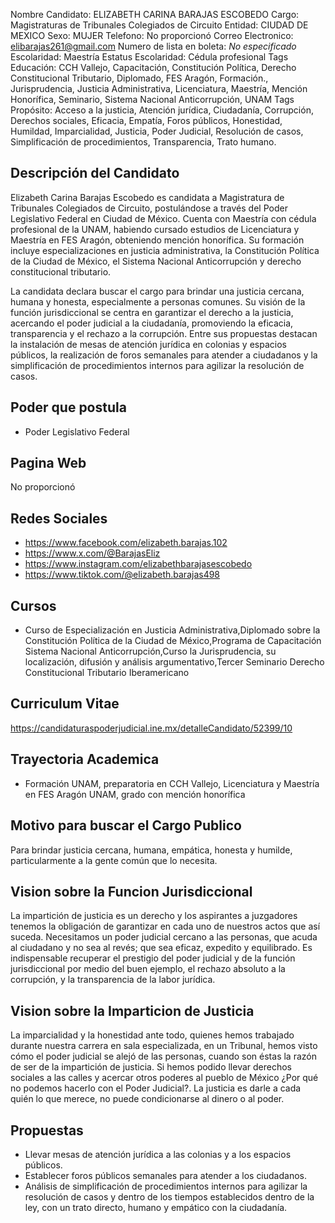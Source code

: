 Nombre Candidato: ELIZABETH CARINA BARAJAS ESCOBEDO
Cargo: Magistraturas de Tribunales Colegiados de Circuito
Entidad: CIUDAD DE MEXICO
Sexo: MUJER
Telefono: No proporcionó
Correo Electronico: elibarajas261@gmail.com
Numero de lista en boleta: *No especificado*
Escolaridad: Maestría
Estatus Escolaridad: Cédula profesional
Tags Educación: CCH Vallejo, Capacitación, Constitución Política, Derecho Constitucional Tributario, Diplomado, FES Aragón, Formación., Jurisprudencia, Justicia Administrativa, Licenciatura, Maestría, Mención Honorífica, Seminario, Sistema Nacional Anticorrupción, UNAM
Tags Propósito: Acceso a la justicia, Atención jurídica, Ciudadanía, Corrupción, Derechos sociales, Eficacia, Empatía, Foros públicos, Honestidad, Humildad, Imparcialidad, Justicia, Poder Judicial, Resolución de casos, Simplificación de procedimientos, Transparencia, Trato humano.


## Descripción del Candidato 

Elizabeth Carina Barajas Escobedo es candidata a Magistratura de Tribunales Colegiados de Circuito, postulándose a través del Poder Legislativo Federal en Ciudad de México. Cuenta con Maestría con cédula profesional de la UNAM, habiendo cursado estudios de Licenciatura y Maestría en FES Aragón, obteniendo mención honorífica. Su formación incluye especializaciones en justicia administrativa, la Constitución Política de la Ciudad de México, el Sistema Nacional Anticorrupción y derecho constitucional tributario.

La candidata declara buscar el cargo para brindar una justicia cercana, humana y honesta, especialmente a personas comunes. Su visión de la función jurisdiccional se centra en garantizar el derecho a la justicia, acercando el poder judicial a la ciudadanía, promoviendo la eficacia, transparencia y el rechazo a la corrupción. Entre sus propuestas destacan la instalación de mesas de atención jurídica en colonias y espacios públicos, la realización de foros semanales para atender a ciudadanos y la simplificación de procedimientos internos para agilizar la resolución de casos.


## Poder que postula

- Poder Legislativo Federal


## Pagina Web

No proporcionó


## Redes Sociales

- https://www.facebook.com/elizabeth.barajas.102
- https://www.x.com/@BarajasEliz
- https://www.instagram.com/elizabethbarajasescobedo
- https://www.tiktok.com/@elizabeth.barajas498


## Cursos

- Curso de Especialización en Justicia Administrativa,Diplomado sobre la Constitución Política de la Ciudad de México,Programa de Capacitación Sistema Nacional Anticorrupción,Curso la Jurisprudencia, su localización, difusión y análisis argumentativo,Tercer Seminario Derecho Constitucional Tributario Iberamericano


## Curriculum Vitae

https://candidaturaspoderjudicial.ine.mx/detalleCandidato/52399/10


## Trayectoria Academica

- Formación UNAM, preparatoria en CCH Vallejo, Licenciatura y Maestría en FES Aragón UNAM, grado con mención honorífica


## Motivo para buscar el Cargo Publico

Para brindar justicia cercana, humana, empática, honesta y humilde, particularmente a la gente común que lo necesita.


## Vision sobre la Funcion Jurisdiccional

La impartición de justicia es un derecho y los aspirantes a juzgadores tenemos la obligación de garantizar en cada uno de nuestros actos que así suceda. Necesitamos un poder judicial cercano a las personas, que acuda al ciudadano y no sea al revés; que sea eficaz, expedito y equilibrado. Es indispensable recuperar el prestigio del poder judicial y de la función jurisdiccional por medio del buen ejemplo, el rechazo absoluto a la corrupción, y la transparencia de la labor jurídica.


## Vision sobre la Imparticion de Justicia

La imparcialidad y la honestidad ante todo, quienes hemos trabajado durante nuestra carrera en sala especializada, en un Tribunal, hemos visto cómo el poder judicial se alejó de las personas, cuando son éstas la razón de ser de la impartición de justicia. Si hemos podido llevar derechos sociales a las calles y acercar otros poderes al pueblo de México ¿Por qué no podemos hacerlo con el Poder Judicial?. La justicia es darle a cada quién lo que merece, no puede condicionarse al dinero o al poder.


## Propuestas

- Llevar mesas de atención jurídica a las colonias y a los espacios públicos.
- Establecer foros públicos semanales para atender a los ciudadanos.
- Análisis de simplificación de procedimientos internos para agilizar la resolución de casos y dentro de los tiempos establecidos dentro de la ley, con un trato directo, humano y empático con la ciudadanía.

